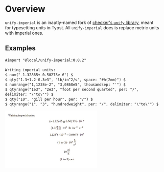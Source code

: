 # Overview
`unify-imperial` is an inaptly-named fork of [checker's `unify` library](https://github.com/ChHecker/unify), meant for typesetting units in Typst. All `unify-imperial` does is replace metric units with imperial ones.

## Examples

```typ
#import "@local/unify-imperial:0.0.2"

Writing imperial units: 
$ num("-1.32865+-0.50273e-6") $
$ qty("1.3+1.2-0.3e3", "lb/in^2/s", space: "#h(2mm)") $
$ numrange("1,1238e-2", "3,0868e5", thousandsep: "'") $
$ qtyrange("1e3", "2e3", "foot per second quarted", per: "/", delimiter: "\"to\"") $
$ qty("10", "gill per hour", per: "/") $
$ qtyrange("1", "3", "hundredweight", per: "/", delimiter: "\"to\"") $
```

<img src="examples/overview.jpg" width="300">